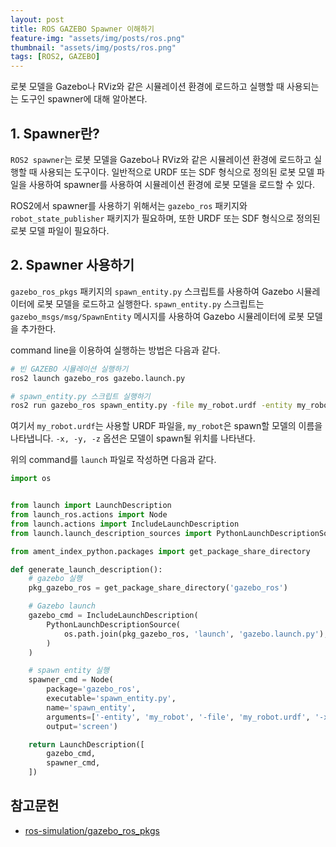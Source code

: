 ```yaml
---
layout: post
title: ROS GAZEBO Spawner 이해하기
feature-img: "assets/img/posts/ros.png"
thumbnail: "assets/img/posts/ros.png"
tags: [ROS2, GAZEBO]
---
```


로봇 모델을 Gazebo나 RViz와 같은 시뮬레이션 환경에 로드하고 실행할 때 사용되는는 도구인 spawner에 대해 알아본다.

## 1. Spawner란?

`ROS2 spawner`는 로봇 모델을 Gazebo나 RViz와 같은 시뮬레이션 환경에 로드하고 실행할 때 사용되는 도구이다. 일반적으로 URDF 또는 SDF 형식으로 정의된 로봇 모델 파일을 사용하여 spawner를 사용하여 시뮬레이션 환경에 로봇 모델을 로드할 수 있다.

ROS2에서 spawner를 사용하기 위해서는 `gazebo_ros` 패키지와 `robot_state_publisher` 패키지가 필요하며, 또한 URDF 또는 SDF 형식으로 정의된 로봇 모델 파일이 필요하다.

## 2. Spawner 사용하기

`gazebo_ros_pkgs` 패키지의 `spawn_entity.py` 스크립트를 사용하여 Gazebo 시뮬레이터에 로봇 모델을 로드하고 실행한다. `spawn_entity.py` 스크립트는 `gazebo_msgs/msg/SpawnEntity` 메시지를 사용하여 Gazebo 시뮬레이터에 로봇 모델을 추가한다.

command line을 이용하여 실행하는 방법은 다음과 같다.

```bash
# 빈 GAZEBO 시뮬레이션 실행하기
ros2 launch gazebo_ros gazebo.launch.py

# spawn_entity.py 스크립트 실행하기
ros2 run gazebo_ros spawn_entity.py -file my_robot.urdf -entity my_robot -x 0 -y 0 -z 1
```

여기서 `my_robot.urdf`는 사용할 URDF 파일을, `my_robot`은 spawn할 모델의 이름을 나타냅니다. `-x, -y, -z` 옵션은 모델이 spawn될 위치를 나타낸다.

위의 command를 `launch` 파일로 작성하면 다음과 같다.

```python
import os


from launch import LaunchDescription
from launch_ros.actions import Node
from launch.actions import IncludeLaunchDescription
from launch.launch_description_sources import PythonLaunchDescriptionSource

from ament_index_python.packages import get_package_share_directory

def generate_launch_description():
    # gazebo 실행
    pkg_gazebo_ros = get_package_share_directory('gazebo_ros')

    # Gazebo launch
    gazebo_cmd = IncludeLaunchDescription(
        PythonLaunchDescriptionSource(
            os.path.join(pkg_gazebo_ros, 'launch', 'gazebo.launch.py'),
        )
    )   

    # spawn entity 실행
    spawner_cmd = Node(
        package='gazebo_ros',
        executable='spawn_entity.py',
        name='spawn_entity',
        arguments=['-entity', 'my_robot', '-file', 'my_robot.urdf', '-x', '0', '-y', '0', '-z', '1'],
        output='screen')

    return LaunchDescription([
        gazebo_cmd,
        spawner_cmd,
    ])
```

## 참고문헌
* [ros-simulation/gazebo_ros_pkgs](https://github.com/ros-simulation/gazebo_ros_pkgs)